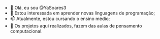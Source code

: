 - 👋 Olá, eu sou @YaSoares3
- 👀 Estou interessada em aprender novas linguagens de programação;
- 📫 Atualmente, estou cursando o ensino médio;
- 🌱 Os projetos aqui realizados, fazem das aulas de pensamento computacional.


<!---
YaSoares3/YaSoares3 is a ✨ special ✨ repository because its `README.md` (this file) appears on your GitHub profile.
You can click the Preview link to take a look at your changes.
--->
